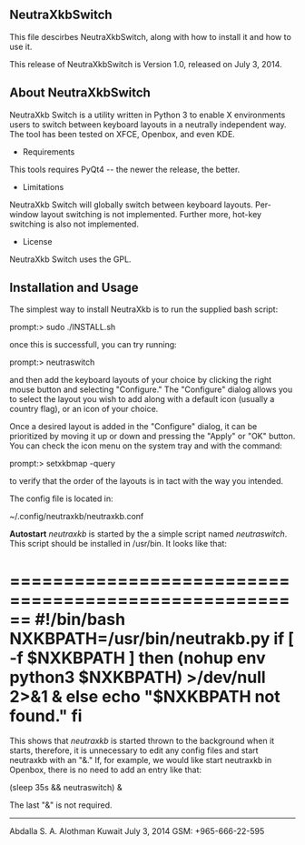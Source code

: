 NeutraXkbSwitch
----------------
This file descirbes NeutraXkbSwitch, along with how to install it and how to use it.

This release of NeutraXkbSwitch is Version 1.0, released on July 3, 2014.

About NeutraXkbSwitch
--------------------
NeutraXkb Switch is a utility written in Python 3 to enable X environments users to
switch between keyboard layouts in a neutrally independent way. The tool has been tested
on XFCE, Openbox, and even KDE.

* Requirements

This tools requires PyQt4 -- the newer the release, the better.

* Limitations

NeutraXkb Switch will globally switch between keyboard layouts. Per-window
layout switching is not implemented. Further more, hot-key switching is also
not implemented.

* License

NeutraXkb Switch uses the GPL.

Installation and Usage
----------------------
The simplest way to install NeutraXkb is to run the supplied bash script:

prompt:> sudo ./INSTALL.sh

once this is successfull, you can try running:

prompt:> neutraswitch

and then add the keyboard layouts of your choice by clicking the right mouse button
and selecting "Configure." The "Configure" dialog allows you to select the layout
you wish to add along with a default icon (usually a country flag), or an icon of
your choice.

Once a desired layout is added in the "Configure" dialog, it can be prioritized
by moving it up or down and pressing the "Apply" or "OK" button. You can check
the icon menu on the system tray and with the command:

prompt:> setxkbmap -query

to verify that the order of the layouts is in tact with the way you intended.

The config file is located in:

~/.config/neutraxkb/neutraxkb.conf

**Autostart**
*neutraxkb* is started by the a simple script named *neutraswitch*. This script
should be installed in /usr/bin. It looks like that:

======================================================
#!/bin/bash
NXKBPATH=/usr/bin/neutrakb.py
if [ -f $NXKBPATH ]
  then
    (nohup env python3 $NXKBPATH) >/dev/null 2>&1 &
  else
    echo "$NXKBPATH not found."
  fi
======================================================

This shows that *neutraxkb* is started thrown to the background when it starts,
therefore, it is unnecessary to edit any config files and start neutraxkb with
an "&." If, for example, we would like start neutraxkb in Openbox, there is no
need to add an entry like that:

(sleep 35s && neutraswitch) &

The last "&" is not required.

----------
Abdalla S. A. Alothman
Kuwait July 3, 2014
GSM: +965-666-22-595

